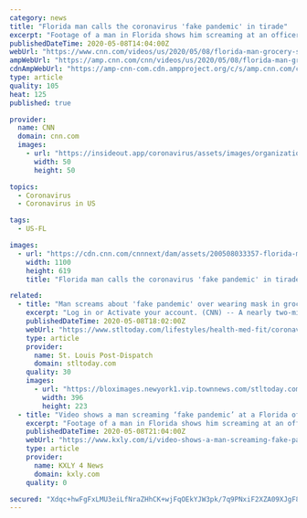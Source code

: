 ```yaml
---
category: news
title: "Florida man calls the coronavirus 'fake pandemic' in tirade"
excerpt: "Footage of a man in Florida shows him screaming at an officer outside a Miami Beach grocery store after he resisted wearing a mask."
publishedDateTime: 2020-05-08T14:04:00Z
webUrl: "https://www.cnn.com/videos/us/2020/05/08/florida-man-grocery-store-tirade-miami-beach-mxp-vpx.hln"
ampWebUrl: "https://amp.cnn.com/cnn/videos/us/2020/05/08/florida-man-grocery-store-tirade-miami-beach-mxp-vpx.hln"
cdnAmpWebUrl: "https://amp-cnn-com.cdn.ampproject.org/c/s/amp.cnn.com/cnn/videos/us/2020/05/08/florida-man-grocery-store-tirade-miami-beach-mxp-vpx.hln"
type: article
quality: 105
heat: 125
published: true

provider:
  name: CNN
  domain: cnn.com
  images:
    - url: "https://insideout.app/coronavirus/assets/images/organizations/cnn.com-50x50.jpg"
      width: 50
      height: 50

topics:
  - Coronavirus
  - Coronavirus in US

tags:
  - US-FL

images:
  - url: "https://cdn.cnn.com/cnnnext/dam/assets/200508033357-florida-man-yells-fake-pandemic-super-tease.jpg"
    width: 1100
    height: 619
    title: "Florida man calls the coronavirus 'fake pandemic' in tirade"

related:
  - title: "Man screams about 'fake pandemic' over wearing mask in grocery store"
    excerpt: "Log in or Activate your account. (CNN) -- A nearly two-minute, profanity-laced tirade at a code officer at a Miami Beach grocery store is the latest example of mounting tensions in the US over wearing masks to stem the spread of the coronavirus. \"This is a false flag, a fake pandemic,\" shouts an unidentified man Sunday in footage from a body ..."
    publishedDateTime: 2020-05-08T18:02:00Z
    webUrl: "https://www.stltoday.com/lifestyles/health-med-fit/coronavirus/man-screams-about-fake-pandemic-over-wearing-mask-in-grocery-store/article_84823110-1f0a-579b-87cf-86269c057c0f.html"
    type: article
    provider:
      name: St. Louis Post-Dispatch
      domain: stltoday.com
    quality: 30
    images:
      - url: "https://bloximages.newyork1.vip.townnews.com/stltoday.com/content/tncms/assets/v3/editorial/8/48/84823110-1f0a-579b-87cf-86269c057c0f/5eb59daa98804.preview.jpg?crop=396%2C223%2C0%2C2&resize=396%2C223&order=crop%2Cresize"
        width: 396
        height: 223
  - title: "Video shows a man screaming ‘fake pandemic’ at a Florida officer over wearing a mask in a grocery store"
    excerpt: "Footage of a man in Florida shows him screaming at an officer outside a Miami Beach grocery store after he resisted wearing a mask.A nearly two-minute, profanity-laced tirade at a code officer at a Miami Beach grocery store is the latest example of mounting tensions in the US over wearing masks to stem the spread of the coronavirus."
    publishedDateTime: 2020-05-08T21:04:00Z
    webUrl: "https://www.kxly.com/i/video-shows-a-man-screaming-fake-pandemic-at-a-florida-officer-over-wearing-a-mask-in-a-grocery-store/"
    type: article
    provider:
      name: KXLY 4 News
      domain: kxly.com
    quality: 0

secured: "Xdqc+hwFgFxLMU3eiLfNraZHhCK+wjFqOEkYJW3pk/7q9PNxiF2XZA09XJgF8CuwCNHAqNBQ9UAB+e5TljEhQc44IKU5L7FGlaN929Ja7zgqM1jCUITAGhujZVL+PitcOFm+LddkAHUoyXHolnQjeiTYYdAcx7NkNXXgu7dgn+7lsUMB3sxikuO0HCOKofVRHwj+nzWQ/R8pxwTcOpgGZa/hxeBdd3wfuTKcZcTg98VrVPRALHjNTxUdbBCcfGdLEFIBz397H9lYIijxNPeyiHHKTgBkaJR8AlM7rBJwtLlUeBpj2Agogy/Gvy2hzFPB+5GtV9sDNG5kGf5+clKEjjrfdqHcpysKidEFeA8I7SbI3EQZU/DpcGW2bq3zvRlv5gqZHSBYiZrhfZYmK3UktW/hCA7LOMSy0HRP+8im4BgXUPIrvDczdSL4eBq7oNLPlUT2gn12vqMEDsu5+RiK5nsQIIOX5fh81599JyguUvE=;XG40EY3SsKNvo0IAngsuaw=="
---
```


